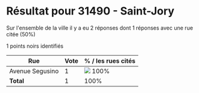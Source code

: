 # Résultat pour 31490 - Saint-Jory

Sur l'ensemble de la ville il y a eu 2 réponses dont 1 réponses avec une rue citée (50%)

1 points noirs identifiés

| Rue | Vote | % / les rues cités|
|-----|------|-------------------|
| Avenue Segusino | 1 | <img src="../../img/bar_100.gif" />&nbsp;100%|
| **Total** | 1 | 100%|

